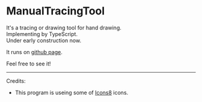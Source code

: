 # ManualTracingTool

It's a tracing or drawing tool for hand drawing.  
Implementing by TypeScript.  
Under early construction now.

It runs on [github page](https://warotarock.github.io/manual_tracing_tool/ManualTracingTool/).

Feel free to see it!


---
Credits:

- This program is useing some of [Icons8](https://icons8.com/) icons.